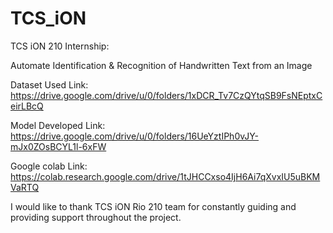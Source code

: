 # TCS_iON
TCS iON 210 Internship:

Automate Identification & Recognition of Handwritten Text from an Image

Dataset Used Link: https://drive.google.com/drive/u/0/folders/1xDCR_Tv7CzQYtqSB9FsNEptxCeirLBcQ

Model Developed Link: https://drive.google.com/drive/u/0/folders/16UeYztIPh0vJY-mJx0ZOsBCYL1l-6xFW

Google colab Link: https://colab.research.google.com/drive/1tJHCCxso4IjH6Ai7qXvxIU5uBKMVaRTQ

I would like to thank TCS iON Rio 210 team for constantly guiding and providing support throughout the project.
